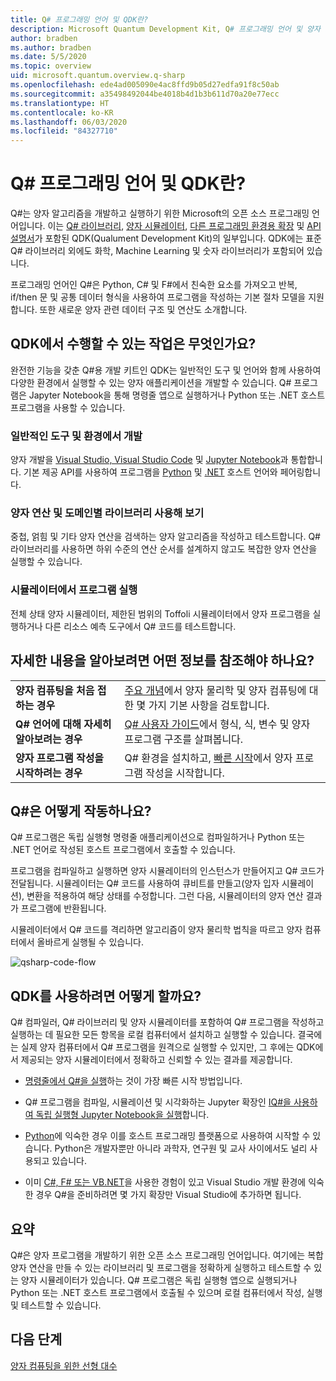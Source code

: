 ```yaml
---
title: Q# 프로그래밍 언어 및 QDK란?
description: Microsoft Quantum Development Kit, Q# 프로그래밍 언어 및 양자 프로그램을 만드는 방법에 대해 알아봅니다.
author: bradben
ms.author: bradben
ms.date: 5/5/2020
ms.topic: overview
uid: microsoft.quantum.overview.q-sharp
ms.openlocfilehash: ede4ad005090e4ac8ffd9b05d27edfa91f8c50ab
ms.sourcegitcommit: a35498492044be4018b4d1b3b611d70a20e77ecc
ms.translationtype: HT
ms.contentlocale: ko-KR
ms.lasthandoff: 06/03/2020
ms.locfileid: "84327710"
---
```

# <a name="what-are-the-q-programming-language-and-qdk"></a>Q# 프로그래밍 언어 및 QDK란?

Q#는 양자 알고리즘을 개발하고 실행하기 위한 Microsoft의 오픈 소스 프로그래밍 언어입니다. 이는 [Q# 라이브러리](xref:microsoft.quantum.libraries), [양자 시뮬레이터](xref:microsoft.quantum.machines), [다른 프로그래밍 환경용 확장](xref:microsoft.quantum.install) 및 [API 설명서](xref:microsoft.quantum.standardlibsintro)가 포함된 QDK(Qualument Development Kit)의 일부입니다. QDK에는 표준 Q# 라이브러리 외에도 화학, Machine Learning 및 숫자 라이브러리가 포함되어 있습니다.

프로그래밍 언어인 Q#은 Python, C# 및 F#에서 친숙한 요소를 가져오고 반복, if/then 문 및 공통 데이터 형식을 사용하여 프로그램을 작성하는 기본 절차 모델을 지원합니다. 또한 새로운 양자 관련 데이터 구조 및 연산도 소개합니다.

## <a name="what-can-i-do-with-the-qdk"></a>QDK에서 수행할 수 있는 작업은 무엇인가요?

완전한 기능을 갖춘 Q#용 개발 키트인 QDK는 일반적인 도구 및 언어와 함께 사용하여 다양한 환경에서 실행할 수 있는 양자 애플리케이션을 개발할 수 있습니다. Q# 프로그램은 Japyter Notebook을 통해 명령줄 앱으로 실행하거나 Python 또는 .NET 호스트 프로그램을 사용할 수 있습니다.

### <a name="develop-in-common-tools-and-environments"></a>일반적인 도구 및 환경에서 개발

양자 개발을 [Visual Studio, Visual Studio Code](xref:microsoft.quantum.install.standalone) 및 [Jupyter Notebook](xref:microsoft.quantum.install.jupyter)과 통합합니다. 기본 제공 API를 사용하여 프로그램을 [Python](xref:microsoft.quantum.install.python) 및 [.NET](xref:microsoft.quantum.install.cs) 호스트 언어와 페어링합니다.

### <a name="try-quantum-operations-and-domain-specific-libraries"></a>양자 연산 및 도메인별 라이브러리 사용해 보기

중첩, 얽힘 및 기타 양자 연산을 검색하는 양자 알고리즘을 작성하고 테스트합니다. Q# 라이브러리를 사용하면 하위 수준의 연산 순서를 설계하지 않고도 복잡한 양자 연산을 실행할 수 있습니다.

### <a name="run-programs-in-simulators"></a>시뮬레이터에서 프로그램 실행

전체 상태 양자 시뮬레이터, 제한된 범위의 Toffoli 시뮬레이터에서 양자 프로그램을 실행하거나 다른 리소스 예측 도구에서 Q# 코드를 테스트합니다. 

## <a name="where-can-i-learn-more"></a>자세한 내용을 알아보려면 어떤 정보를 참조해야 하나요?

|||
| ---- | ---- |
| **양자 컴퓨팅을 처음 접하는 경우** | [주요 개념](xref:microsoft.quantum.overview.understanding)에서 양자 물리학 및 양자 컴퓨팅에 대한 몇 가지 기본 사항을 검토합니다.|
| **Q# 언어에 대해 자세히 알아보려는 경우** | [Q# 사용자 가이드](xref:microsoft.quantum.guide)에서 형식, 식, 변수 및 양자 프로그램 구조를 살펴봅니다.|
| **양자 프로그램 작성을 시작하려는 경우** | Q# 환경을 설치하고, [빠른 시작](xref:microsoft.quantum.install)에서 양자 프로그램 작성을 시작합니다.|

## <a name="how-does-q-work"></a>Q#은 어떻게 작동하나요?

Q# 프로그램은 독립 실행형 명령줄 애플리케이션으로 컴파일하거나 Python 또는 .NET 언어로 작성된 호스트 프로그램에서 호출할 수 있습니다.

프로그램을 컴파일하고 실행하면 양자 시뮬레이터의 인스턴스가 만들어지고 Q# 코드가 전달됩니다. 시뮬레이터는 Q# 코드를 사용하여 큐비트를 만들고(양자 입자 시뮬레이션), 변환을 적용하여 해당 상태를 수정합니다. 그런 다음, 시뮬레이터의 양자 연산 결과가 프로그램에 반환됩니다.  

시뮬레이터에서 Q# 코드를 격리하면 알고리즘이 양자 물리학 법칙을 따르고 양자 컴퓨터에서 올바르게 실행될 수 있습니다.

![qsharp-code-flow](~/media/qsharp-code-flow.png)

## <a name="how-do-i-use-the-qdk"></a>QDK를 사용하려면 어떻게 할까요?

Q# 컴파일러, Q# 라이브러리 및 양자 시뮬레이터를 포함하여 Q# 프로그램을 작성하고 실행하는 데 필요한 모든 항목을 로컬 컴퓨터에서 설치하고 실행할 수 있습니다. 결국에는 실제 양자 컴퓨터에서 Q# 프로그램을 원격으로 실행할 수 있지만, 그 후에는 QDK에서 제공되는 양자 시뮬레이터에서 정확하고 신뢰할 수 있는 결과를 제공합니다.

- [명령줄에서 Q#을 실행](xref:microsoft.quantum.install.standalone)하는 것이 가장 빠른 시작 방법입니다.

- Q# 프로그램을 컴파일, 시뮬레이션 및 시각화하는 Jupyter 확장인 [IQ#을 사용하여 독립 실행형 Jupyter Notebook을 실행](xref:microsoft.quantum.install.jupyter)합니다.

- [Python](xref:microsoft.quantum.install.python)에 익숙한 경우 이를 호스트 프로그래밍 플랫폼으로 사용하여 시작할 수 있습니다. Python은 개발자뿐만 아니라 과학자, 연구원 및 교사 사이에서도 널리 사용되고 있습니다.

- 이미 [C#, F# 또는 VB.NET](xref:microsoft.quantum.install.cs)을 사용한 경험이 있고 Visual Studio 개발 환경에 익숙한 경우 Q#을 준비하려면 몇 가지 확장만 Visual Studio에 추가하면 됩니다.  

## <a name="summary"></a>요약

Q#은 양자 프로그램을 개발하기 위한 오픈 소스 프로그래밍 언어입니다. 여기에는 복합 양자 연산을 만들 수 있는 라이브러리 및 프로그램을 정확하게 실행하고 테스트할 수 있는 양자 시뮬레이터가 있습니다. Q# 프로그램은 독립 실행형 앱으로 실행되거나 Python 또는 .NET 호스트 프로그램에서 호출될 수 있으며 로컬 컴퓨터에서 작성, 실행 및 테스트할 수 있습니다.

## <a name="next-steps"></a>다음 단계

[양자 컴퓨팅을 위한 선형 대수](xref:microsoft.quantum.overview.algebra)
